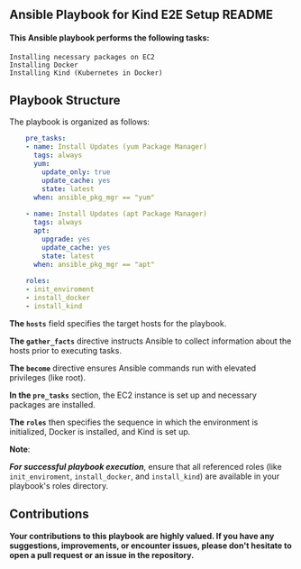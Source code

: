 ## Ansible Playbook for Kind E2E Setup README

#### This Ansible playbook performs the following tasks:

    Installing necessary packages on EC2
    Installing Docker
    Installing Kind (Kubernetes in Docker)


## Playbook Structure

The playbook is organized as follows:

```yaml
    pre_tasks:
    - name: Install Updates (yum Package Manager)
      tags: always
      yum:
        update_only: true
        update_cache: yes
        state: latest
      when: ansible_pkg_mgr == "yum"
    
    - name: Install Updates (apt Package Manager)
      tags: always
      apt:
        upgrade: yes
        update_cache: yes
        state: latest
      when: ansible_pkg_mgr == "apt"
    
    roles:
    - init_enviroment
    - install_docker
    - install_kind
```

**The `hosts`** field specifies the target hosts for the playbook.

**The `gather_facts`** directive instructs Ansible to collect information about the hosts prior to executing tasks.

**The `become`** directive ensures Ansible commands run with elevated privileges (like root).

**In the `pre_tasks`** section, the EC2 instance is set up and necessary packages are installed.

**The `roles`** then specifies the sequence in which the environment is initialized, Docker is installed, and Kind is set up.

**Note**:

_**For successful playbook execution**_, ensure that all referenced roles (like `init_enviroment`, `install_docker`, and `install_kind`) are available in your playbook's roles directory.

## Contributions

**Your contributions to this playbook are highly valued. If you have any suggestions, improvements, or encounter issues, please don't hesitate to open a pull request or an issue in the repository.**